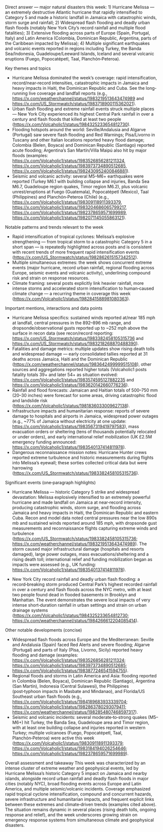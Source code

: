 Direct answer — major natural disasters this week: 1) Hurricane Melissa — an extremely destructive Atlantic hurricane that rapidly intensified to Category 5 and made a historic landfall in Jamaica with catastrophic winds, storm surge and rainfall; 2) Widespread flash flooding and deadly urban flash floods (notably New York City’s record rainfall and multiple flood fatalities); 3) Extensive flooding across parts of Europe (Spain, Portugal, Italy) and Latin America (Colombia, Dominican Republic, Argentina, parts of the Caribbean impacted by Melissa); 4) Multiple significant earthquakes and volcanic events reported in regions including Turkey, the Banda Sea/Indonesia, Guadeloupe/Leeward Islands, Iceland and several volcanic eruptions (Fuego, Popocatépetl, Taal, Planchón‑Peteroa).

Key themes and topics
- Hurricane Melissa dominated the week’s coverage: rapid intensification, record/near‑record intensities, catastrophic impacts in Jamaica and heavy impacts in Haiti, the Dominican Republic and Cuba. See the long-running live coverage and landfall reports (e.g., https://x.com/weatherchannel/status/1983219513643474989 and https://x.com/US_Stormwatch/status/1983718900115362021).  
- Urban flash flooding and extreme rainfall events struck multiple places — New York City experienced its highest Central Park rainfall in over a century and flash floods that killed at least two people (https://x.com/Volcaholic1/status/1984325233654812730).  
- Flooding hotspots around the world: Seville/Andalusia and Algarve (Portugal) saw severe flash flooding and Red Warnings; Pisa/Livorno in Tuscany and other Italian locations reported heavy flood damage; Colombia (Belen, Boyaca) and Dominican Republic (Santiago) reported acute flooding; Argentina’s San Martín/Villa Maipú also hit by major floods (examples: https://x.com/Volcaholic1/status/1983526856281211324, https://x.com/Volcaholic1/status/1983973734890512685, https://x.com/Volcaholic1/status/1982430952400846881).  
- Seismic and volcanic activity: several M5–M6+ earthquakes were reported (Turkey M6.1 with building collapse and injuries, Banda Sea M6.7, Guadeloupe region quakes, Timor region M6.2), plus volcanic unrest/eruptions at Fuego (Guatemala), Popocatépetl (Mexico), Taal (Philippines) and Planchón‑Peteroa (Chile) (e.g., https://x.com/Volcaholic1/status/198309118911393379, https://x.com/Volcaholic1/status/1983204686065799217, https://x.com/Volcaholic1/status/1982378659571699989, https://x.com/Volcaholic1/status/1982071145055863121).

Notable patterns and trends relevant to the week
- Rapid intensification of tropical cyclones: Melissa’s explosive strengthening — from tropical storm to a catastrophic Category 5 in a short span — is repeatedly highlighted across posts and is consistent with recent trends of more frequent rapid intensification events (https://x.com/US_Stormwatch/status/1982862615157342512).  
- Multiple simultaneous extremes: the week shows concurrent extreme events (major hurricane, record urban rainfall, regional flooding across Europe, seismic events and volcanic activity), underlining compound risk and strain on response resources.  
- Climate framing: several posts explicitly link heavier rainfall, more intense storms and accelerated storm intensification to human‑caused climate change — a recurring theme in coverage this week (https://x.com/Volcaholic1/status/1982841588981080363).

Important mentions, interactions and data points
- Hurricane Melissa specifics: sustained winds reported at/near 185 mph at landfall, central pressures in the 892–896 mb range, and dropsonde/observational gusts reported up to ~252 mph above the surface in recon data (see recon/record reporting: https://x.com/US_Stormwatch/status/1983382458105315736 and https://x.com/US_Stormwatch/status/1983218268870488390).  
- Fatalities and damage metrics: multiple updates show rising death tolls and widespread damage — early consolidated tallies reported at 31 deaths across Jamaica, Haiti and the Dominican Republic (https://x.com/weatherchannel/status/1983642499999515108), other sources and aggregations reported higher totals (Volcaholic1 posts fatality totals 39+ and later 54+ as situation evolved: https://x.com/Volcaholic1/status/1983574595127882235 and https://x.com/Volcaholic1/status/1983620142660776236).  
- Rainfall and flood forecasts: Jamaican and Haitian totals of 500–750 mm (20–30 inches) were forecast for some areas, driving catastrophic flood and landslide risk (https://x.com/Volcaholic1/status/1981836033009627138).  
- Infrastructure impacts and humanitarian response: reports of severe damage to hospitals and airports in Jamaica, widespread power outages (e.g., ~77% of Jamaica without electricity at one update: https://x.com/Volcaholic1/status/1983567319419797583), mass evacuation orders or sheltering (tens of thousands potentially relocated or under orders), and early international relief mobilization (UK £2.5M emergency funding announced: https://x.com/Volcaholic1/status/1983540137414811978).  
- Dangerous reconnaissance mission notes: Hurricane Hunter crews reported extreme turbulence and historic measurements during flights into Melissa’s eyewall; these sorties collected critical data but were harrowing (https://x.com/US_Stormwatch/status/1983382458105315736).

Significant events (one‑paragraph highlights)
- Hurricane Melissa — historic Category 5 strike and widespread devastation: Melissa explosively intensified to an extremely powerful hurricane and made landfall on Jamaica at near‑record intensity, producing catastrophic winds, storm surge, and flooding across Jamaica and heavy impacts in Haiti, the Dominican Republic and eastern Cuba. Recon and model data noted central pressures near the low 890s mb and sustained winds reported around 185 mph, with dropsonde gust measurements and reconnaissance flights capturing extreme winds and turbulence (https://x.com/US_Stormwatch/status/1983382458105315736; https://x.com/weatherchannel/status/1983219513643474989). The storm caused major infrastructural damage (hospitals and resorts damaged), large power outages, mass evacuations/sheltering and a rising death toll; international relief and funding mobilization began as impacts were assessed (e.g., UK funding: https://x.com/Volcaholic1/status/1983540137414811978).  

- New York City record rainfall and deadly urban flash flooding: a record‑breaking storm produced Central Park’s highest recorded rainfall in over a century and flash floods across the NYC metro, with at least two people found dead in flooded basements in Brooklyn and Manhattan. The event demonstrates the severe local impacts of very intense short‑duration rainfall in urban settings and strain on urban drainage systems (https://x.com/Volcaholic1/status/1984325233654812730; https://x.com/weatherchannel/status/1984266612204085414).  

Other notable developments (concise)
- Widespread flash floods across Europe and the Mediterranean: Seville and Andalusia (Spain) faced Red Alerts and severe flooding; Algarve (Portugal) and parts of Italy (Pisa, Livorno, Sicily) reported heavy flooding and damage (examples: https://x.com/Volcaholic1/status/1983526856281211324; https://x.com/Volcaholic1/status/1983973734890512685; https://x.com/Volcaholic1/status/1983877246541594755).  
- Regional floods and storms in Latin America and Asia: flooding reported in Colombia (Belen, Boyaca), Dominican Republic (Santiago), Argentina (San Martín), Indonesia (Central Sulawesi), the Philippines (post‑typhoon impacts in Masbate and Mindanao), and Florida/US Southeast urban flash floods (e.g., https://x.com/Volcaholic1/status/1984189683933339704; https://x.com/Volcaholic1/status/1982863780293079411; https://x.com/weatherchannel/status/1982854807468597317).  
- Seismic and volcanic incidents: several moderate‑to‑strong quakes (M5–M6+) hit Turkey, the Banda Sea, Guadeloupe area and Timor region, with at least one building collapse and injuries reported in western Turkey; multiple volcanoes (Fuego, Popocatépetl, Taal, Planchón‑Peteroa) were active this week (https://x.com/Volcaholic1/status/198309118911393379; https://x.com/Volcaholic1/status/1983184194026254646; https://x.com/Volcaholic1/status/1982378659571699989).  

Overall assessment and takeaway
This week was characterized by an intense cluster of extreme weather and geophysical events, led by Hurricane Melissa’s historic Category 5 impact on Jamaica and nearby islands, alongside record urban rainfall and deadly flash floods in major cities (notably NYC), broad flooding events across Europe and Latin America, and multiple seismic/volcanic incidents. Coverage emphasized rapid tropical cyclone intensification, compound and concurrent hazards, severe infrastructure and humanitarian impacts, and frequent explicit links between these extremes and climate‑driven trends (examples cited above). The situation remains dynamic in several places (rising death tolls, ongoing response and relief), and the week underscores growing strain on emergency response systems from simultaneous climate and geophysical disasters.
